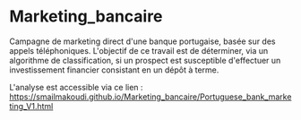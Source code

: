 # Marketing_bancaire
Campagne de marketing direct d'une banque portugaise, basée sur des appels téléphoniques.
L'objectif de ce travail est de déterminer, via un algorithme de classification, si un prospect 
est susceptible d'effectuer un investissement financier consistant en un dépôt à terme.

L'analyse est accessible via ce lien : https://smailmakoudi.github.io/Marketing_bancaire/Portuguese_bank_marketing_V1.html 
